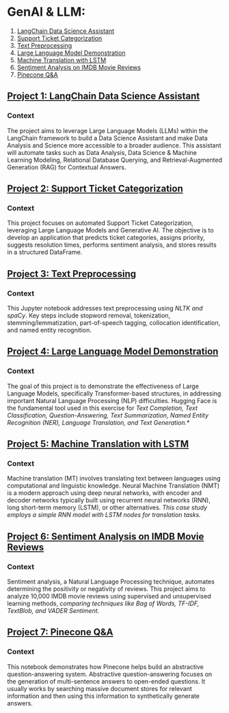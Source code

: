 # GenAI & LLM: 
1. [LangChain Data Science Assistant](https://github.com/wissaljawad/Projects/tree/main/NLP%26LLM_Projects#project-1-langchain-data-science-assistant)
2. [Support Ticket Categorization](https://github.com/wissaljawad/Projects/tree/main/NLP%26LLM_Projects#project-2-support-ticket-categorization)
3. [Text Preprocessing](https://github.com/wissaljawad/Projects/tree/main/NLP%26LLM_Projects#project-3-text-preprocessing)
4. [Large Language Model Demonstration](https://github.com/wissaljawad/Projects/tree/main/NLP%26LLM_Projects#project-4-large-language-model-demonstration)
5. [Machine Translation with LSTM](https://github.com/wissaljawad/Projects/tree/main/NLP%26LLM_Projects#project-5-machine-translation-with-lstm)
6. [Sentiment Analysis on IMDB Movie Reviews](https://github.com/wissaljawad/Projects/tree/main/NLP%26LLM_Projects#project-6-sentiment-analysis-on-imdb-movie-reviews)
7. [Pinecone Q&A](https://github.com/wissaljawad/Projects/tree/main/NLP%26LLM_Projects#project-7-pinecone-qa)
   
## [Project 1: LangChain Data Science Assistant](https://github.com/wissaljawad/Projects/blob/main/NLP%26LLM_Projects/LangChain_Data_Science_Assistant.ipynb)
### Context
The project aims to leverage Large Language Models (LLMs) within the LangChain framework to build a Data Science Assistant and make Data Analysis and Science more accessible to a broader audience. This assistant will automate tasks such as Data Analysis, Data Science & Machine Learning Modeling, Relational Database Querying, and Retrieval-Augmented Generation (RAG) for Contextual Answers. 

## [Project 2: Support Ticket Categorization](https://github.com/wissaljawad/Projects/blob/main/NLP%26LLM_Projects/Ticketing_%20Automation.ipynb)
### Context
This project focuses on automated Support Ticket Categorization, leveraging Large Language Models and Generative AI. The objective is to develop an application that predicts ticket categories, assigns priority, suggests resolution times, performs sentiment analysis, and stores results in a structured DataFrame.

## [Project 3: Text Preprocessing](https://github.com/wissaljawad/Projects/blob/main/NLP%26LLM_Projects/TextPreprocessing.ipynb)
### Context
This Jupyter notebook addresses text preprocessing using *NLTK and spaCy*. Key steps include stopword removal, tokenization, stemming/lemmatization, part-of-speech tagging, collocation identification, and named entity recognition.

## [Project 4: Large Language Model Demonstration](https://github.com/wissaljawad/Projects/blob/main/NLP%26LLM_Projects/LLM_Demo.ipynb)
### Context
The goal of this project is to demonstrate the effectiveness of Large Language Models, specifically Transformer-based structures, in addressing important Natural Language Processing (NLP) difficulties. Hugging Face is the fundamental tool used in this exercise for *Text Completion, Text Classification, Question-Answering, Text Summarization, Named Entity Recognition (NER), Language Translation, and Text Generation.**

## [Project 5: Machine Translation with LSTM](https://github.com/wissaljawad/Projects/blob/main/NLP%26LLM_Projects/Language_Translation_LSTM.ipynb)
### Context
Machine translation (MT) involves translating text between languages using computational and linguistic knowledge. Neural Machine Translation (NMT) is a modern approach using deep neural networks, with encoder and decoder networks typically built using recurrent neural networks (RNN), long short-term memory (LSTM), or other alternatives. *This case study employs a simple RNN model with LSTM nodes for translation tasks.*

## [Project 6: Sentiment Analysis on IMDB Movie Reviews](https://github.com/wissaljawad/Projects/blob/main/NLP%26LLM_Projects/Movie_Reviews_Sentiment_Analysis.ipynb)
### Context
Sentiment analysis, a Natural Language Processing technique, automates determining the positivity or negativity of reviews. This project aims to analyze 10,000 IMDB movie reviews using supervised and unsupervised learning methods, *comparing techniques like Bag of Words, TF-IDF, TextBlob, and VADER Sentiment.*

## [Project 7: Pinecone Q&A](https://github.com/wissaljawad/Projects/blob/main/NLP&LLM_Projects/PineconeQ&A.ipynb)
### Context
This notebook demonstrates how Pinecone helps build an abstractive question-answering system. Abstractive question-answering focuses on the generation of multi-sentence answers to open-ended questions. It usually works by searching massive document stores for relevant information and then using this information to synthetically generate answers. 

